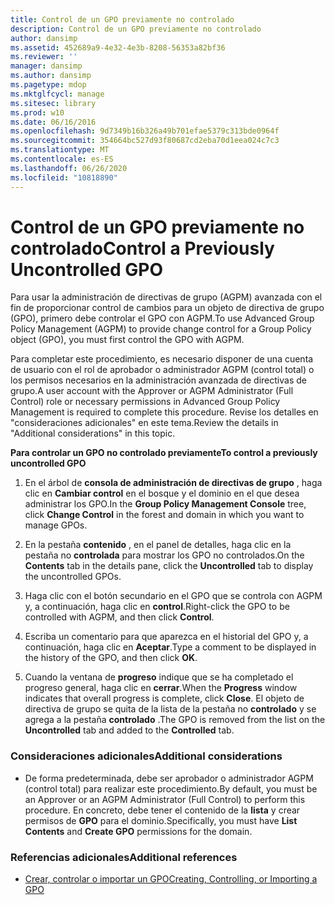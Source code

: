 ```yaml
---
title: Control de un GPO previamente no controlado
description: Control de un GPO previamente no controlado
author: dansimp
ms.assetid: 452689a9-4e32-4e3b-8208-56353a82bf36
ms.reviewer: ''
manager: dansimp
ms.author: dansimp
ms.pagetype: mdop
ms.mktglfcycl: manage
ms.sitesec: library
ms.prod: w10
ms.date: 06/16/2016
ms.openlocfilehash: 9d7349b16b326a49b701efae5379c313bde0964f
ms.sourcegitcommit: 354664bc527d93f80687cd2eba70d1eea024c7c3
ms.translationtype: MT
ms.contentlocale: es-ES
ms.lasthandoff: 06/26/2020
ms.locfileid: "10818890"
---
```

# <span data-ttu-id="170dc-103">Control de un GPO previamente no controlado</span><span class="sxs-lookup"><span data-stu-id="170dc-103">Control a Previously Uncontrolled GPO</span></span>


<span data-ttu-id="170dc-104">Para usar la administración de directivas de grupo (AGPM) avanzada con el fin de proporcionar control de cambios para un objeto de directiva de grupo (GPO), primero debe controlar el GPO con AGPM.</span><span class="sxs-lookup"><span data-stu-id="170dc-104">To use Advanced Group Policy Management (AGPM) to provide change control for a Group Policy object (GPO), you must first control the GPO with AGPM.</span></span>

<span data-ttu-id="170dc-105">Para completar este procedimiento, es necesario disponer de una cuenta de usuario con el rol de aprobador o administrador AGPM (control total) o los permisos necesarios en la administración avanzada de directivas de grupo.</span><span class="sxs-lookup"><span data-stu-id="170dc-105">A user account with the Approver or AGPM Administrator (Full Control) role or necessary permissions in Advanced Group Policy Management is required to complete this procedure.</span></span> <span data-ttu-id="170dc-106">Revise los detalles en "consideraciones adicionales" en este tema.</span><span class="sxs-lookup"><span data-stu-id="170dc-106">Review the details in "Additional considerations" in this topic.</span></span>

**<span data-ttu-id="170dc-107">Para controlar un GPO no controlado previamente</span><span class="sxs-lookup"><span data-stu-id="170dc-107">To control a previously uncontrolled GPO</span></span>**

1.  <span data-ttu-id="170dc-108">En el árbol de **consola de administración de directivas de grupo** , haga clic en **Cambiar control** en el bosque y el dominio en el que desea administrar los GPO.</span><span class="sxs-lookup"><span data-stu-id="170dc-108">In the **Group Policy Management Console** tree, click **Change Control** in the forest and domain in which you want to manage GPOs.</span></span>

2.  <span data-ttu-id="170dc-109">En la pestaña **contenido** , en el panel de detalles, haga clic en la pestaña no **controlada** para mostrar los GPO no controlados.</span><span class="sxs-lookup"><span data-stu-id="170dc-109">On the **Contents** tab in the details pane, click the **Uncontrolled** tab to display the uncontrolled GPOs.</span></span>

3.  <span data-ttu-id="170dc-110">Haga clic con el botón secundario en el GPO que se controla con AGPM y, a continuación, haga clic en **control**.</span><span class="sxs-lookup"><span data-stu-id="170dc-110">Right-click the GPO to be controlled with AGPM, and then click **Control**.</span></span>

4.  <span data-ttu-id="170dc-111">Escriba un comentario para que aparezca en el historial del GPO y, a continuación, haga clic en **Aceptar**.</span><span class="sxs-lookup"><span data-stu-id="170dc-111">Type a comment to be displayed in the history of the GPO, and then click **OK**.</span></span>

5.  <span data-ttu-id="170dc-112">Cuando la ventana de **progreso** indique que se ha completado el progreso general, haga clic en **cerrar**.</span><span class="sxs-lookup"><span data-stu-id="170dc-112">When the **Progress** window indicates that overall progress is complete, click **Close**.</span></span> <span data-ttu-id="170dc-113">El objeto de directiva de grupo se quita de la lista de la pestaña no **controlado** y se agrega a la pestaña **controlado** .</span><span class="sxs-lookup"><span data-stu-id="170dc-113">The GPO is removed from the list on the **Uncontrolled** tab and added to the **Controlled** tab.</span></span>

### <span data-ttu-id="170dc-114">Consideraciones adicionales</span><span class="sxs-lookup"><span data-stu-id="170dc-114">Additional considerations</span></span>

-   <span data-ttu-id="170dc-115">De forma predeterminada, debe ser aprobador o administrador AGPM (control total) para realizar este procedimiento.</span><span class="sxs-lookup"><span data-stu-id="170dc-115">By default, you must be an Approver or an AGPM Administrator (Full Control) to perform this procedure.</span></span> <span data-ttu-id="170dc-116">En concreto, debe tener el contenido de la **lista** y crear permisos de **GPO** para el dominio.</span><span class="sxs-lookup"><span data-stu-id="170dc-116">Specifically, you must have **List Contents** and **Create GPO** permissions for the domain.</span></span>

### <span data-ttu-id="170dc-117">Referencias adicionales</span><span class="sxs-lookup"><span data-stu-id="170dc-117">Additional references</span></span>

-   [<span data-ttu-id="170dc-118">Crear, controlar o importar un GPO</span><span class="sxs-lookup"><span data-stu-id="170dc-118">Creating, Controlling, or Importing a GPO</span></span>](creating-controlling-or-importing-a-gpo-approver.md)

 

 





